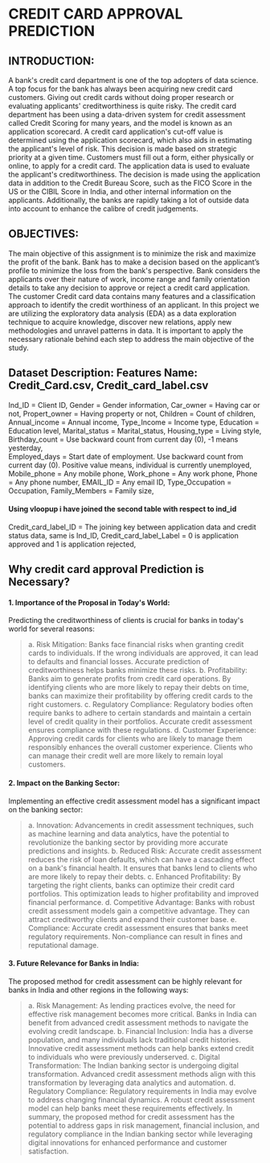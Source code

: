 # CREDIT CARD APPROVAL PREDICTION

## INTRODUCTION: 
A bank's credit card department is one of the top adopters of data science. A top focus for the bank has always been acquiring new credit card customers. Giving out credit cards without doing proper research or evaluating applicants' creditworthiness is quite risky. The credit card department has been using a data-driven system for credit assessment called Credit Scoring for many years, and the model is known as an application scorecard. A credit card application's cut-off value is determined using the application scorecard, which also aids in estimating the applicant's level of risk. This decision is made based on strategic priority at a given time.
Customers must fill out a form, either physically or online, to apply for a credit card. The application data is used to evaluate the applicant's creditworthiness. The decision is made using the application data in addition to the Credit Bureau Score, such as the FICO Score in the US or the CIBIL Score in India, and other internal information on the applicants. Additionally, the banks are rapidly taking a lot of outside data into account to enhance the calibre of credit judgements.

## OBJECTIVES:
The main objective of this assignment is to minimize the risk and maximize the profit of the bank. Bank has to make a decision based on the applicant’s profile to minimize the loss from the bank's perspective. Bank considers the applicants over their nature of work, income range and family orientation details to take any decision to approve or reject a credit card application. The customer Credit card data contains many features and a classification approach to identify the credit worthiness of an applicant.
In this project we are utilizing the exploratory data analysis (EDA) as a data exploration technique to acquire knowledge, discover new relations, apply new methodologies and unravel patterns in data. It is important to apply the necessary rationale behind each step to address the main objective of the study.

## Dataset Description: Features Name: Credit_Card.csv, Credit_card_label.csv
Ind_ID = Client ID, 
Gender = Gender information, 
Car_owner = Having car or not, 
Propert_owner = Having property or not, 
Children = Count of children, 
Annual_income = Annual income,
Type_Income = Income type,
Education = Education level,
Marital_status = Marital_status,
Housing_type = Living style,
Birthday_count = Use backward count from current day (0), -1 means yesterday,	
Employed_days = Start date of employment. Use backward count from current day (0). Positive value means, individual is currently unemployed,
Mobile_phone = Any mobile phone,
Work_phone = Any work phone,
Phone = Any phone number,
EMAIL_ID = Any email ID,
Type_Occupation = Occupation,
Family_Members = Family size,
#### Using vloopup i have joined the second table with respect to ind_id
Credit_card_label_ID = The joining key between application data and credit status data, same is Ind_ID,
Credit_card_label_Label = 0 is application approved and 1 is application rejected,

## Why credit card approval Prediction is Necessary?

#### 1.	Importance of the Proposal in Today's World:
Predicting the creditworthiness of clients is crucial for banks in today's world for several reasons:
> a.	Risk Mitigation: Banks face financial risks when granting credit cards to individuals. If the wrong individuals are approved, it can lead to defaults and financial losses. Accurate prediction of creditworthiness helps banks minimize these risks.
> b.	Profitability: Banks aim to generate profits from credit card operations. By identifying clients who are more likely to repay their debts on time, banks can maximize their profitability by offering credit cards to the right customers.
> c.	Regulatory Compliance: Regulatory bodies often require banks to adhere to certain standards and maintain a certain level of credit quality in their portfolios. Accurate credit assessment ensures compliance with these regulations.
> d.	Customer Experience: Approving credit cards for clients who are likely to manage them responsibly enhances the overall customer experience. Clients who can manage their credit well are more likely to remain loyal customers.

#### 2.	Impact on the Banking Sector:
Implementing an effective credit assessment model has a significant impact on the banking sector:
> a.	Innovation: Advancements in credit assessment techniques, such as machine learning and data analytics, have the potential to revolutionize the banking sector by providing more accurate predictions and insights.
> b.	Reduced Risk: Accurate credit assessment reduces the risk of loan defaults, which can have a cascading effect on a bank's financial health. It ensures that banks lend to clients who are more likely to repay their debts.
> c.	Enhanced Profitability: By targeting the right clients, banks can optimize their credit card portfolios. This optimization leads to higher profitability and improved financial performance.
> d.	Competitive Advantage: Banks with robust credit assessment models gain a competitive advantage. They can attract creditworthy clients and expand their customer base.
> e.	Compliance: Accurate credit assessment ensures that banks meet regulatory requirements. Non-compliance can result in fines and reputational damage.

#### 3.	Future Relevance for Banks in India:
The proposed method for credit assessment can be highly relevant for banks in India and other regions in the following ways:
> a.	Risk Management: As lending practices evolve, the need for effective risk management becomes more critical. Banks in India can benefit from advanced credit assessment methods to navigate the evolving credit landscape.
> b.	Financial Inclusion: India has a diverse population, and many individuals lack traditional credit histories. Innovative credit assessment methods can help banks extend credit to individuals who were previously underserved.
> c.	Digital Transformation: The Indian banking sector is undergoing digital transformation. Advanced credit assessment methods align with this transformation by leveraging data analytics and automation.
> d.	Regulatory Compliance: Regulatory requirements in India may evolve to address changing financial dynamics. A robust credit assessment model can help banks meet these requirements effectively.
> In summary, the proposed method for credit assessment has the potential to address gaps in risk management, financial inclusion, and regulatory compliance in the Indian banking sector while leveraging digital innovations for enhanced performance and customer satisfaction.
